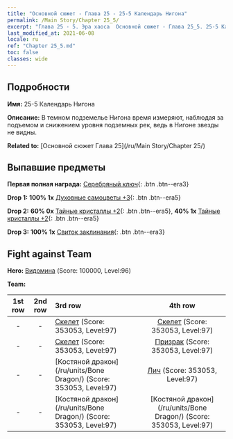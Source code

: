 ```yaml
---
title: "Основной сюжет - Глава 25 - 25-5 Календарь Нигона"
permalink: /Main Story/Chapter 25_5/
excerpt: "Глава 25 - 5. Эра хаоса  Основной сюжет - Глава 25_5. 25-5 Календарь Нигона"
last_modified_at: 2021-06-08
locale: ru
ref: "Chapter 25_5.md"
toc: false
classes: wide
---
```


## Подробности

 **Имя:** 25-5 Календарь Нигона

 **Описание:** В темном подземелье Нигона время измеряют, наблюдая за подъемом и снижением уровня подземных рек, ведь в Нигоне звезды не видны.

 **Related to:** [Основной сюжет Глава 25](/ru/Main Story/Chapter 25/)

## Выпавшие предметы

 **Первая полная награда:** [Серебряный ключ](/ItemsRU/con_693/){: .btn .btn--era3}

 **Drop 1:** **100% 1x** [Духовные самоцветы +3](/ItemsRU/mat_86/){: .btn .btn--era5}

 **Drop 2:** **60% 0x** [Тайные кристаллы +2](/ItemsRU/mat_80/){: .btn .btn--era5}, **40% 1x** [Тайные кристаллы +2](/ItemsRU/mat_80/){: .btn .btn--era5}

 **Drop 3:** **100% 1x** [Свиток заклинания](/ItemsRU/con_694/){: .btn .btn--era3}


## Fight against Team
 **Hero:** [Видомина](/ru/heroes/Vidomina/) (Score: 100000, Level:96)

 **Team:**


  | 1st row | 2nd row | 3rd row | 4th row |
  |:----:|:----:|:----|:----:|
  | - | - | [Скелет](/ru/units/Skeleton/) (Score: 353053, Level:97)  | [Скелет](/ru/units/Skeleton/) (Score: 353053, Level:97)  |
  | - | - | [Скелет](/ru/units/Skeleton/) (Score: 353053, Level:97)  | [Призрак](/ru/units/Wight/) (Score: 353053, Level:97)  |
  | - | - | [Костяной дракон](/ru/units/Bone Dragon/) (Score: 353053, Level:97)  | [Лич](/ru/units/Lich/) (Score: 353053, Level:97)  |
  | - | - | [Костяной дракон](/ru/units/Bone Dragon/) (Score: 353053, Level:97)  | [Костяной дракон](/ru/units/Bone Dragon/) (Score: 353053, Level:97)  |



